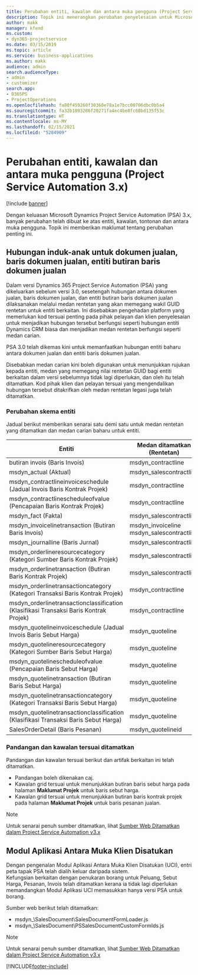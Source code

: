 ```yaml
---
title: Perubahan entiti, kawalan dan antara muka pengguna (Project Service Automation 3.x)
description: Topik ini menerangkan perubahan penyelesaian untuk Microsoft Dynamics Project Service Automation 3.x.
author: makk
manager: kfend
ms.custom:
- dyn365-projectservice
ms.date: 03/15/2019
ms.topic: article
ms.service: business-applications
ms.author: makk
audience: admin
search.audienceType:
- admin
- customizer
search.app:
- D365PS
- ProjectOperations
ms.openlocfilehash: fa80f459260f30360e78a1e7bcc00706dbc0b5a4
ms.sourcegitcommit: fa32b1893286f20271fa4ec4be8fc68bd135f53c
ms.translationtype: HT
ms.contentlocale: ms-MY
ms.lasthandoff: 02/15/2021
ms.locfileid: "5284909"
---
```

# <a name="entity-control-and-user-interface-changes-project-service-automation-3x"></a>Perubahan entiti, kawalan dan antara muka pengguna (Project Service Automation 3.x)

[!include [banner](../../includes/psa-now-project-operations.md)]


Dengan keluasan Microsoft Dynamics Project Service Automation (PSA) 3.x, banyak perubahan telah dibuat ke atas entiti, kawalan, tontonan dan antara muka pengguna. Topik ini memberikan maklumat tentang perubahan penting ini.

## <a name="parent-child-relationships-for-sales-document-sales-document-line-sales-document-line-detail-entities"></a>Hubungan induk-anak untuk dokumen jualan, baris dokumen jualan, entiti butiran baris dokumen jualan
Dalam versi Dynamics 365 Project Service Automation (PSA) yang dikeluarkan sebelum versi 3.0, sesetengah hubungan antara dokumen jualan, baris dokumen jualan, dan entiti butiran baris dokumen jualan dilaksanakan melalui medan rentetan yang akan memegang wakil GUID rentetan untuk entiti berkaitan. Ini disebabkan pengehadan platform yang memerlukan kod tersuai penting pada pihak pelayan dan klien penyelesaian untuk menjadikan hubungan tersebut berfungsi seperti hubungan entiti Dynamics CRM biasa dan menjadikan medan rentetan berfungsi seperti medan carian.

PSA 3.0 telah dikemas kini untuk memanfaatkan hubungan entiti baharu antara dokumen jualan dan entiti baris dokumen jualan.

Disebabkan medan carian kini boleh digunakan untuk menunjukkan rujukan kepada entiti, medan yang memegang nilai rentetan GUID bagi entiti berkaitan dalam versi sebelumnya tidak lagi diperlukan, dan oleh itu telah ditamatkan. Kod pihak klien dan pelayan tersuai yang mengendalikan hubungan tersebut ditakrifkan oleh medan rentetan legasi juga telah ditamatkan.

### <a name="entity-schema-changes"></a>Perubahan skema entiti
Jadual berikut memberikan senarai satu demi satu untuk medan rentetan yang ditamatkan dan medan carian baharu untuk entiti. 

 Entiti |   Medan ditamatkan (Rentetan) | Medan baharu (Carian)
--- | --- | ---
butiran invois (Baris Invois) |  msdyn_contractline |    msdyn_contractlineid
msdyn_actual (Aktual) | msdyn_salescontractline |   msdyn_salescontractlineid
msdyn_contractlineinvoiceschedule (Jadual Invois Baris Kontrak Projek) |    msdyn_contractline |    msdyn_contractlineid
msdyn_contractlinescheduleofvalue (Pencapaian Baris Kontrak Projek) |   msdyn_contractline |    msdyn_contractlineid
msdyn_fact (Fakta) | msdyn_salescontractline |   msdyn_salescontractlineid
msdyn_invoicelinetransaction (Butiran Baris Invois) | msdyn_invoiceline <br> msdyn_salescontractline | msdyn_invoicelineid <br> msdyn_salescontractlineid
msdyn_journalline (Baris Jurnal) |  msdyn_salescontractline |   msdyn_salescontractlineid
msdyn_orderlineresourcecategory (Kategori Sumber Baris Kontrak Projek) | msdyn_salescontractline |   msdyn_contractlineid
msdyn_orderlinetransaction (Butiran Baris Kontrak Projek) | msdyn_salescontractline |   msdyn_salescontractlineid
msdyn_orderlinetransactioncategory (Kategori Transaksi Baris Kontrak Projek) |   msdyn_contractline |    msdyn_contractlineid
msdyn_orderlinetransactionclassification (Klasifikasi Transaksi Baris Kontrak Projek) |   msdyn_contractline |    msdyn_contractlineid
msdyn_quotelineinvoiceschedule (Jadual Invois Baris Sebut Harga) |  msdyn_quoteline |   msdyn_quotelineid
msdyn_quotelineresourcecategory (Kategori Sumber Baris Sebut Harga) |    msdyn_quoteline |   msdyn_quotelineid
msdyn_quotelinescheduleofvalue (Pencapaian Baris Sebut Harga) | msdyn_quoteline |   msdyn_quotelineid
msdyn_quotelinetransaction (Butiran Baris Sebut Harga) |    msdyn_quoteline |   msdyn_quotelineid
msdyn_quotelinetransactioncategory (Kategori Transaksi Baris Sebut Harga) |  msdyn_quoteline |   msdyn_quotelineid
msdyn_quotelinetransactionclassification (Klasifikasi Transaksi Baris Sebut Harga) |  msdyn_quoteline |   msdyn_quotelineid
SalesOrderDetail (Baris Pesanan) | msdyn_quotelineid | msdyn_quoteline 

### <a name="deprecated-custom-views-and-controls"></a>Pandangan dan kawalan tersuai ditamatkan
Pandangan dan kawalan tersuai berikut dan artifak berkaitan ini telah ditamatkan.

- Pandangan boleh dikenakan caj.
- Kawalan grid tersuai untuk menunjukkan butiran baris sebut harga pada halaman **Maklumat Projek** untuk baris sebut harga.
- Kawalan grid tersuai untuk menunjukkan butiran baris kontrak projek pada halaman **Maklumat Projek** untuk baris pesanan jualan.

> [!NOTE]
> Untuk senarai penuh sumber ditamatkan, lihat [Sumber Web Ditamatkan dalam Project Service Automation v3.x](../developer-guides/web-resources-deprecated-v3.x.md)

## <a name="unified-client-interface-app-module"></a>Modul Aplikasi Antara Muka Klien Disatukan
Dengan pengenalan Modul Aplikasi Antara Muka Klien Disatukan (UCI), entri peta tapak PSA telah dialih keluar daripada sistem.  
Kefungsian berkaitan dengan penukaran borang untuk Peluang, Sebut Harga, Pesanan, Invois telah ditamatkan kerana ia tidak lagi diperlukan memandangkan Modul Aplikasi UCI memasukkan hanya versi PSA untuk borang.  

Sumber web berikut telah ditamatkan:

- msdyn_\SalesDocument\SalesDocumentFormLoader.js
- msdyn_\SalesDocument\PSSalesDocumentCustomFormIds.js

> [!NOTE]
> Untuk senarai penuh sumber ditamatkan, lihat [Sumber Web Ditamatkan dalam Project Service Automation v3.x](../developer-guides/web-resources-deprecated-v3.x.md)




[!INCLUDE[footer-include](../../includes/footer-banner.md)]